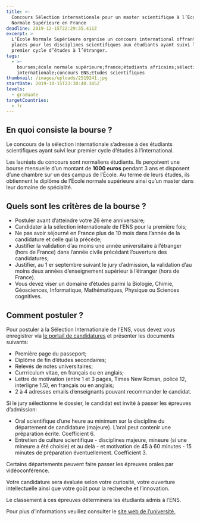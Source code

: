 ```yaml
---
title: >-
  Concours Sélection internationale pour un master scientifique à l’Ecole
  Normale Supérieure en France
deadline: 2019-12-15T22:29:35.411Z
excerpt: >
  L’École Normale Supérieure organise un concours international offrant 10
  places pour les disciplines scientifiques aux étudiants ayant suivi leur
  premier cycle d’études à l’étranger. 
tags:
  - >-
    bourses;école normale supérieure;france;étudiants africains;sélection
    internationale;concours ENS;Etudes scientifiques
thumbnail: /images/uploads/2519241.jpg
startDate: 2019-10-15T23:30:40.345Z
levels:
  - graduate
targetCountries:
  - fr
---
```

## En quoi consiste la bourse ?

Le concours de la sélection internationale s’adresse à des étudiants scientifiques ayant suivi leur premier cycle d’études à l’international.

Les lauréats du concours sont normaliens étudiants. Ils perçoivent une bourse mensuelle d’un montant de **1000 euros** pendant 3 ans et disposent d’une chambre sur un des campus de l’École. Au terme de leurs études, ils obtiennent le diplôme de l’École normale supérieure ainsi qu’un master dans leur domaine de spécialité.

## Quels sont les critères de la bourse ?

* Postuler avant d’atteindre votre 26 ème anniversaire;
* Candidater à la sélection internationale de l’ENS pour la première fois;
* Ne pas avoir séjourné en France plus de 10 mois dans l’année de la candidature et celle qui la précède;
* Justifier la validation d’au moins une année universitaire à l’étranger (hors de France) dans l’année civile précédant l’ouverture des candidatures;
* Justifier, au 1 er septembre suivant le jury d’admission, la validation d’au moins deux années d’enseignement supérieur à l’étranger (hors de France).
* Vous devez viser un domaine d’études parmi la Biologie, Chimie, Géosciences, Informatique, Mathématiques, Physique ou Sciences cognitives.

## Comment postuler ?

Pour postuler à la Sélection Internationale de l’ENS, vous devez vous enregistrer via <a href="https://admission.ens.fr/Candidature/s/login/SelfRegister?language=en_US&startURL=%2FCandidature%2Fs%2Fcandidater%3FtrainCode%3DENSSIL" target="_blank" rel="noopener noreferrer">le portail de candidatures</a> et présenter les documents suivants:

* Première page du passeport;
* Diplôme de fin d’études secondaires;
* Relevés de notes universitaires;
* Currriculum vitae, en français ou en anglais;
* Lettre de motivation (entre 1 et 3 pages, Times New Roman, police 12, interligne 1.5), en français ou en anglais;
* 2 à 4 adresses emails d’enseignants pouvant recommander le candidat.

Si le jury sélectionne le dossier, le candidat est invité à passer les épreuves d’admission:

* Oral scientifique d’une heure au minimum sur la discipline du département de candidature (majeure). L’oral peut contenir une préparation écrite. Coefficient 6.
* Entretien de culture scientifique - disciplines majeure, mineure (si une mineure a été choisie) et au delà - et motivation de 45 à 60 minutes - 15 minutes de préparation éventuellement. Coefficient 3.

Certains départements peuvent faire passer les épreuves orales par vidéoconférence.

Votre candidature sera évaluée selon votre curiosité, votre ouverture intellectuelle ainsi que votre  goût pour la recherche et l’innovation.

Le classement à ces épreuves déterminera les étudiants admis à l’ENS.

Pour plus d’informations veuillez consulter le <a href="http://www.ens.fr/une-formation-d-exception/admission-concours/concours-selection-internationale-0" target="_blank" rel="noopener noreferrer">site web de l’université.</a>
